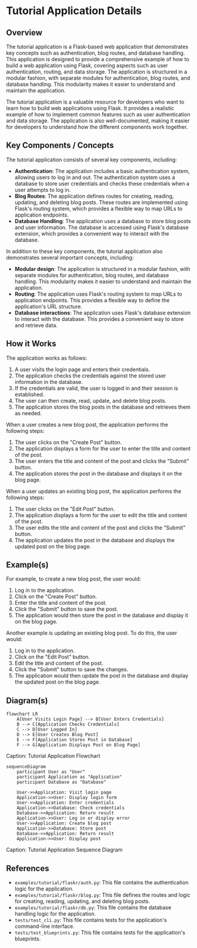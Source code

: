 # Tutorial Application Details
## Overview
The tutorial application is a Flask-based web application that demonstrates key concepts such as authentication, blog routes, and database handling. This application is designed to provide a comprehensive example of how to build a web application using Flask, covering aspects such as user authentication, routing, and data storage. The application is structured in a modular fashion, with separate modules for authentication, blog routes, and database handling. This modularity makes it easier to understand and maintain the application.

The tutorial application is a valuable resource for developers who want to learn how to build web applications using Flask. It provides a realistic example of how to implement common features such as user authentication and data storage. The application is also well-documented, making it easier for developers to understand how the different components work together.

## Key Components / Concepts
The tutorial application consists of several key components, including:
* **Authentication**: The application includes a basic authentication system, allowing users to log in and out. The authentication system uses a database to store user credentials and checks these credentials when a user attempts to log in.
* **Blog Routes**: The application defines routes for creating, reading, updating, and deleting blog posts. These routes are implemented using Flask's routing system, which provides a flexible way to map URLs to application endpoints.
* **Database Handling**: The application uses a database to store blog posts and user information. The database is accessed using Flask's database extension, which provides a convenient way to interact with the database.

In addition to these key components, the tutorial application also demonstrates several important concepts, including:
* **Modular design**: The application is structured in a modular fashion, with separate modules for authentication, blog routes, and database handling. This modularity makes it easier to understand and maintain the application.
* **Routing**: The application uses Flask's routing system to map URLs to application endpoints. This provides a flexible way to define the application's URL structure.
* **Database interactions**: The application uses Flask's database extension to interact with the database. This provides a convenient way to store and retrieve data.

## How it Works
The application works as follows:
1. A user visits the login page and enters their credentials.
2. The application checks the credentials against the stored user information in the database.
3. If the credentials are valid, the user is logged in and their session is established.
4. The user can then create, read, update, and delete blog posts.
5. The application stores the blog posts in the database and retrieves them as needed.

When a user creates a new blog post, the application performs the following steps:
1. The user clicks on the "Create Post" button.
2. The application displays a form for the user to enter the title and content of the post.
3. The user enters the title and content of the post and clicks the "Submit" button.
4. The application stores the post in the database and displays it on the blog page.

When a user updates an existing blog post, the application performs the following steps:
1. The user clicks on the "Edit Post" button.
2. The application displays a form for the user to edit the title and content of the post.
3. The user edits the title and content of the post and clicks the "Submit" button.
4. The application updates the post in the database and displays the updated post on the blog page.

## Example(s)
For example, to create a new blog post, the user would:
1. Log in to the application.
2. Click on the "Create Post" button.
3. Enter the title and content of the post.
4. Click the "Submit" button to save the post.
5. The application would then store the post in the database and display it on the blog page.

Another example is updating an existing blog post. To do this, the user would:
1. Log in to the application.
2. Click on the "Edit Post" button.
3. Edit the title and content of the post.
4. Click the "Submit" button to save the changes.
5. The application would then update the post in the database and display the updated post on the blog page.

## Diagram(s)
```mermaid
flowchart LR
    A[User Visits Login Page] --> B[User Enters Credentials]
    B --> C[Application Checks Credentials]
    C --> D[User Logged In]
    D --> E[User Creates Blog Post]
    E --> F[Application Stores Post in Database]
    F --> G[Application Displays Post on Blog Page]
```
Caption: Tutorial Application Flowchart

```mermaid
sequenceDiagram
    participant User as "User"
    participant Application as "Application"
    participant Database as "Database"

    User->>Application: Visit login page
    Application->>User: Display login form
    User->>Application: Enter credentials
    Application->>Database: Check credentials
    Database->>Application: Return result
    Application->>User: Log in or display error
    User->>Application: Create blog post
    Application->>Database: Store post
    Database->>Application: Return result
    Application->>User: Display post
```
Caption: Tutorial Application Sequence Diagram

## References
* `examples/tutorial/flaskr/auth.py`: This file contains the authentication logic for the application.
* `examples/tutorial/flaskr/blog.py`: This file defines the routes and logic for creating, reading, updating, and deleting blog posts.
* `examples/tutorial/flaskr/db.py`: This file contains the database handling logic for the application.
* `tests/test_cli.py`: This file contains tests for the application's command-line interface.
* `tests/test_blueprints.py`: This file contains tests for the application's blueprints.